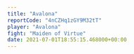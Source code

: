```yaml
---
title: "Avalona"
reportCode: "4nCZHq1zGY9M32tT"
player: "Avalona"
fight: "Maiden of Virtue"
date: 2021-07-01T18:55:15.468000+00:00
---
```

